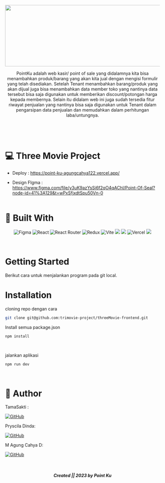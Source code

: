 <p align="center">
  <img width="800" height="200" src="https://user-images.githubusercontent.com/96028679/219948940-e7c30933-e868-4a36-88a4-d2abb8df2698.png">
</p>

<p align="center">
PointKu adalah web kasir/ point of sale yang didalamnya kita bisa menambahkan produk/barang yang akan kita jual dengan mengisi formulir yang telah disediakan. Setelah Tenant menambahkan barang/produk yang akan dijual juga bisa menambahkan data member toko yang nantinya data tersebut bisa saja digunakan untuk memberikan discount/potongan harga kepada membernya. Selain itu didalam web ini juga sudah tersedia fitur riwayat penjualan yang nantinya bisa saja digunakan untuk Tenant dalam pengarsipan data penjualan dan memudahkan dalam perhitungan laba/untungnya.
<br />
<br />
</p>

<br />
<br />

# :computer: Three Movie Project

- Deploy : <a>https://point-ku-agungcahya122.vercel.app/</a>

- Design FIgma : <a>https://www.figma.com/file/y3uK9azYsSi6f2qO4qAChl/Point-Of-Seal?node-id=41%3A129&t=wPxSfjxdtSpu50Vn-0</a>
  <br />
  <br />

# :hammer: Built With

<div align="center">

![Figma](https://img.shields.io/badge/figma-%23F24E1E.svg?style=for-the-badge&logo=figma&logoColor=pink)
![React](https://img.shields.io/badge/react-%2320232a.svg?style=for-the-badge&logo=react&logoColor=white)
![React Router](https://img.shields.io/badge/React_Router-CA4245?style=for-the-badge&logo=react-router&logoColor=white)
![Redux](https://img.shields.io/badge/redux-%23593d88.svg?style=for-the-badge&logo=redux&logoColor=white)
![Vite](https://img.shields.io/badge/vite-%23646CFF.svg?style=for-the-badge&logo=vite&logoColor=white)
<img src="https://img.shields.io/badge/Tailwind_CSS-38B2AC?style=for-the-badge&logo=tailwind-css&logoColor=white" />
<img src="https://img.shields.io/badge/DaisyUi-FFFF00?style=for-the-badge&logo=daisyui&logoColor=white" />
![Vercel](https://img.shields.io/badge/Vercel-000000?style=for-the-badge&logo=vercel&logoColor=white)
<img src="https://img.shields.io/badge/Sweet Alert-7D4698?style=for-the-badge&logo=Sweet-Alert&logoColor=white" />

</div>

</br >

# Getting Started

Berikut cara untuk menjalankan program pada git local.

# Installation

cloning repo dengan cara

```sh
git clone git@github.com:trimovie-project/threeMovie-frontend.git
```

Install semua package.json

```sh
npm install
```

  <br />

jalankan aplikasi

```sh
npm run dev
```

  <br />

# 🤖 Author

TamaSakti :

[![GitHub](https://img.shields.io/badge/-Tama-black?style=for-the-badge&logo=github&logoColor=white)](https://github.com/tamasakti)

Pryscila Dinda:

[![GitHub](https://img.shields.io/badge/-Dinda-black?style=for-the-badge&logo=github&logoColor=white)](https://github.com/prysciladinda)

M Agung Cahya D:

[![GitHub](https://img.shields.io/badge/-Agung-black?style=for-the-badge&logo=github&logoColor=white)](https://github.com/agungcahya122)

  <br />
  
<h5>
<p align="center"> Created || 2023 by Point Ku </p>
</h5>
